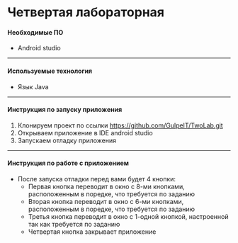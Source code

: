 # Четвертая лабораторная
#### Необходимые ПО
* Android studio
___

#### Используемые технология
* Язык Java
___

#### Инструкция по запуску приложения
1. Клонируем проект по ссылки https://github.com/GulpeIT/TwoLab.git
2. Открываем приложение в IDE android studio
3. Запускаем отладку приложения
___

#### Инструкция по работе с приложением
* После запуска отладки перед вами будет 4 кнопки:
  * Первая кнопка переводит в окно с 8-ми кнопками, расположенным в поредке, что требуется по заданию
  * Вторая кнопка переводит в окно с 6-ми кнопками, расположенным в поредке, что требуется по заданию
  * Третья кнопка переводит в окно с 1-одной кнопкой, настроенной так как требуется по заданию
  * Четвертая кнопка закрывает приложение

